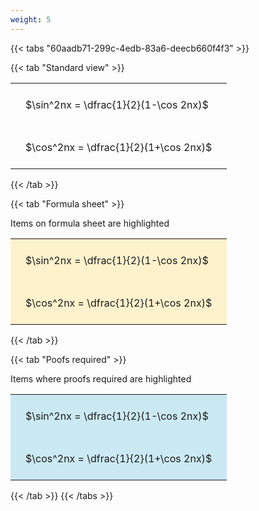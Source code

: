 ```yaml
---
weight: 5
---
```


{{< tabs "60aadb71-299c-4edb-83a6-deecb660f4f3" >}}

{{< tab "Standard view" >}}

<style type="text/css">
#T_9221f th.col_heading {
  text-align: left;
  font-size: 1em;
}
#T_9221f td {
  text-align: left;
  font-size: 1em;
  padding: 1.5em;
}
</style>
<table id="T_9221f">
  <thead>
  </thead>
  <tbody>
    <tr>
      <td id="T_9221f_row0_col0" class="data row0 col0" >$\sin^2nx = \dfrac{1}{2}(1-\cos 2nx)$</td>
    </tr>
    <tr>
      <td id="T_9221f_row1_col0" class="data row1 col0" >$\cos^2nx = \dfrac{1}{2}(1+\cos 2nx)$</td>
    </tr>
  </tbody>
</table>
{{< /tab >}}

{{< tab "Formula sheet" >}}

Items on formula sheet are highlighted 
<br>
<style type="text/css">
#T_4b0ba th.col_heading {
  text-align: left;
  font-size: 1em;
}
#T_4b0ba td {
  text-align: left;
  font-size: 1em;
  padding: 1.5em;
}
#T_4b0ba_row0_col0, #T_4b0ba_row1_col0 {
  background-color: rgba(255,194,10, 0.2);
}
</style>
<table id="T_4b0ba">
  <thead>
  </thead>
  <tbody>
    <tr>
      <td id="T_4b0ba_row0_col0" class="data row0 col0" >$\sin^2nx = \dfrac{1}{2}(1-\cos 2nx)$</td>
    </tr>
    <tr>
      <td id="T_4b0ba_row1_col0" class="data row1 col0" >$\cos^2nx = \dfrac{1}{2}(1+\cos 2nx)$</td>
    </tr>
  </tbody>
</table>
{{< /tab >}}

{{< tab "Poofs required" >}}

Items where proofs required are highlighted 
<br>
<style type="text/css">
#T_e2bba th.col_heading {
  text-align: left;
  font-size: 1em;
}
#T_e2bba td {
  text-align: left;
  font-size: 1em;
  padding: 1.5em;
}
#T_e2bba_row0_col0, #T_e2bba_row1_col0 {
  background-color: rgba(0,150,200, 0.2);
}
</style>
<table id="T_e2bba">
  <thead>
  </thead>
  <tbody>
    <tr>
      <td id="T_e2bba_row0_col0" class="data row0 col0" >$\sin^2nx = \dfrac{1}{2}(1-\cos 2nx)$</td>
    </tr>
    <tr>
      <td id="T_e2bba_row1_col0" class="data row1 col0" >$\cos^2nx = \dfrac{1}{2}(1+\cos 2nx)$</td>
    </tr>
  </tbody>
</table>
{{< /tab >}}
{{< /tabs >}}